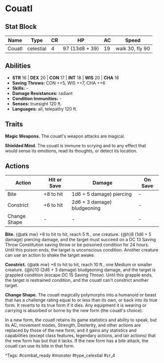 # Couatl

## Stat Block

| Name | Type | CR | HP | AC | Speed |
|------|------|----|----|----|-------|
| Couatl | celestial | 4 | 97 (13d8 + 39) | 19 | walk 30, fly 90 |

## Abilities

- **STR** 16 | **DEX** 20 | **CON** 17 | **INT** 18 | **WIS** 20 | **CHA** 18
- **Saving Throws:** CON ++5, WIS ++7, CHA ++6  
- **Skills:** -  
- **Damage Resistances:** radiant  
- **Condition Immunities:** -  
- **Senses:** truesight 120 ft.  
- **Languages:** all, telepathy 120 ft.

## Traits

**Magic Weapons.** The couatl's weapon attacks are magical.

**Shielded Mind.** The couatl is immune to scrying and to any effect that would sense its emotions, read its thoughts, or detect its location.


## Actions

| Action | Hit or Save | Damage | On Save |
|--------|--------------|--------|----------|
| Bite | +8 to hit | 1d6 + 5 damage) piercing | - |
| Constrict | +6 to hit | 2d6 + 3 damage) bludgeoning | - |
| Change Shape | - | - | - |

**Bite.** {@atk mw} +8 to hit to hit, reach 5 ft., one creature. {@h}8 (1d6 + 5 damage) piercing damage, and the target must succeed on a DC 13 Saving Throw Constitution saving throw or be poisoned condition for 24 hours. Until this poison ends, the target is unconscious condition. Another creature can use an action to shake the target awake.

**Constrict.** {@atk mw} +6 to hit to hit, reach 10 ft., one Medium or smaller creature. {@h}10 (2d6 + 3 damage) bludgeoning damage, and the target is grappled condition (escape DC 15 Saving Throw). Until this grapple ends, the target is restrained condition, and the couatl can't constrict another target.

**Change Shape.** The couatl magically polymorphs into a humanoid or beast that has a challenge rating equal to or less than its own, or back into its true form. It reverts to its true form if it dies. Any equipment it is wearing or carrying is absorbed or borne by the new form (the couatl's choice).

In a new form, the couatl retains its game statistics and ability to speak, but its AC, movement modes, Strength, Dexterity, and other actions are replaced by those of the new form, and it gains any statistics and capabilities (except class features, legendary actions, and lair actions) that the new form has but that it lacks. If the new form has a bite attack, the couatl can use its bite in that form.


^Tags: #combat_ready #monster #type_celestial #cr_4